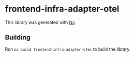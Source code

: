 # frontend-infra-adapter-otel

This library was generated with [Nx](https://nx.dev).

## Building

Run `nx build frontend-infra-adapter-otel` to build the library.
